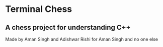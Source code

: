 # Terminal Chess

## A chess project for understanding C++

Made by Aman Singh and Adishwar Rishi for Aman Singh and no one else
